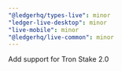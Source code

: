 ```yaml
---
"@ledgerhq/types-live": minor
"ledger-live-desktop": minor
"live-mobile": minor
"@ledgerhq/live-common": minor
---
```


Add support for Tron Stake 2.0
